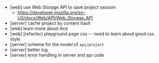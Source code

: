 - [web] use Web Storage API to save project session
  - https://developer.mozilla.org/en-US/docs/Web/API/Web_Storage_API
- [server] cache project by content hash
- [web] learn more about Ace
- [web] [refactor] playground page css -- need to learn about good css style
- [server] schema for the model of `api/project`
- [server] better log
- [server] error handling in server and api code
